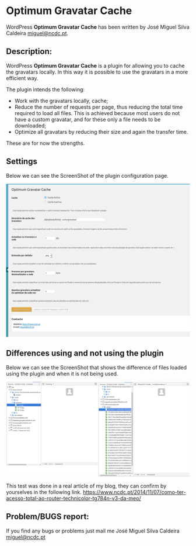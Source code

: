 # Optimum Gravatar Cache
WordPress **Optimum Gravatar Cache** has been written by José Miguel Silva Caldeira <miguel@ncdc.pt>.

## Description:
WordPress **Optimum Gravatar Cache** is a plugin for allowing you to cache the gravatars locally. In this way it is possible to use the gravatars in a more efficient way.

The plugin intends the following:
* Work with the gravatars locally, cache;
* Reduce the number of requests per page, thus reducing the total time required to load all files. This is achieved because most users do not have a custom gravatar, and for these only a file needs to be downloaded;
* Optimize all gravatars by reducing their size and again the transfer time.

These are for now the strengths.

## Settings
Below we can see the ScreenShot of the plugin configuration page.

![Settings ScreenShot](media/settings-page.png?raw=true "Settings ScreenShot")

## Differences using and not using the plugin
Below we can see the ScreenShot that shows the difference of files loaded using the plugin and when it is not being used.

![Differences using and not using the plugin](media/compare.png?raw=true "Differences using and not using the plugin")

This test was done in a real article of my blog, they can confirm by yourselves in the following link.
https://www.ncdc.pt/2014/11/07/como-ter-acesso-total-ao-router-technicolor-tg784n-v3-da-meo/

## Problem/BUGS report:
If you find any bugs or problems just mail me José Miguel Silva Caldeira <miguel@ncdc.pt>
